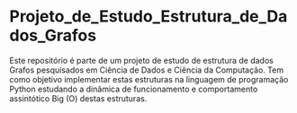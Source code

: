 # Projeto_de_Estudo_Estrutura_de_Dados_Grafos
Este repositório é parte de um projeto de estudo de estrutura de dados Grafos pesquisados em Ciência de Dados e Ciência da Computação. Tem como objetivo implementar estas estruturas na linguagem de programação Python estudando a dinâmica de funcionamento e comportamento assintótico Big (O) destas estruturas.
